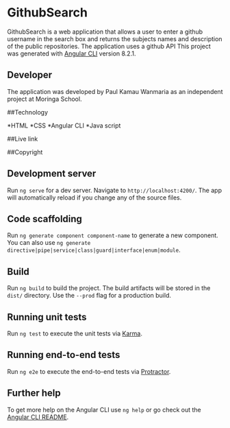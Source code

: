 # GithubSearch

GithubSearch is a web application that allows a user to enter a github username in the search box and returns the subjects names and description of the public repositories. The application uses a github API
This project was generated with [Angular CLI](https://github.com/angular/angular-cli) version 8.2.1.

## Developer

The application was developed by Paul Kamau Wanmaria as an independent project at Moringa School.

##Technology 

*HTML
*CSS
*Angular CLI
*Java script


##Live link


##Copyright



## Development server

Run `ng serve` for a dev server. Navigate to `http://localhost:4200/`. The app will automatically reload if you change any of the source files.

## Code scaffolding

Run `ng generate component component-name` to generate a new component. You can also use `ng generate directive|pipe|service|class|guard|interface|enum|module`.

## Build

Run `ng build` to build the project. The build artifacts will be stored in the `dist/` directory. Use the `--prod` flag for a production build.

## Running unit tests

Run `ng test` to execute the unit tests via [Karma](https://karma-runner.github.io).

## Running end-to-end tests

Run `ng e2e` to execute the end-to-end tests via [Protractor](http://www.protractortest.org/).

## Further help

To get more help on the Angular CLI use `ng help` or go check out the [Angular CLI README](https://github.com/angular/angular-cli/blob/master/README.md).
